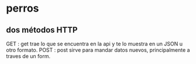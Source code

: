 # perros 

## dos métodos HTTP 
 GET : get trae lo que se encuentra en la api y te lo muestra en un JSON u otro formato.
POST : post sirve para mandar datos nuevos, principalmente a traves de un form.